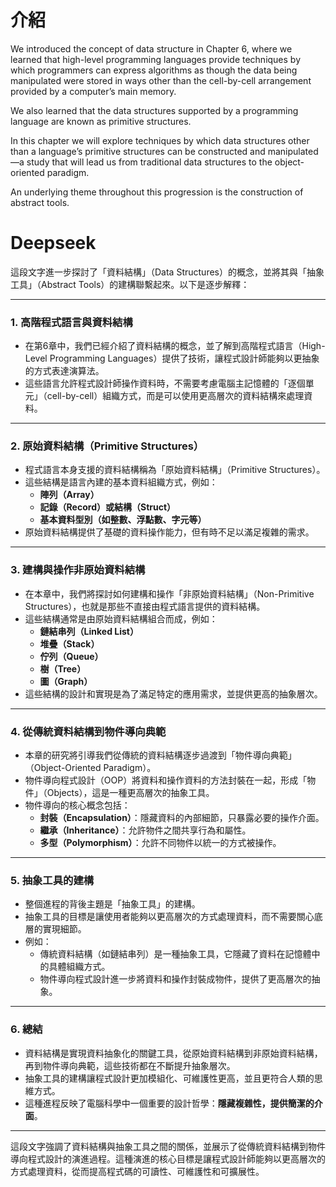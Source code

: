 # 介紹

We introduced the concept of data structure in Chapter 6, where we learned that high-level programming languages provide techniques by which programmers can express algorithms as though the data being manipulated were stored in ways other than the cell-by-cell arrangement provided by a computer’s main memory. 

We also learned that the data structures supported by a programming language are known as primitive structures. 

In this chapter we will explore techniques by which data structures other than a language’s primitive structures can be constructed and manipulated—a study that will lead us from traditional data structures to the object-oriented paradigm. 

An underlying theme throughout this progression is the construction of abstract tools.

# Deepseek

這段文字進一步探討了「資料結構」（Data Structures）的概念，並將其與「抽象工具」（Abstract Tools）的建構聯繫起來。以下是逐步解釋：

---

### 1. **高階程式語言與資料結構**
   - 在第6章中，我們已經介紹了資料結構的概念，並了解到高階程式語言（High-Level Programming Languages）提供了技術，讓程式設計師能夠以更抽象的方式表達演算法。
   - 這些語言允許程式設計師操作資料時，不需要考慮電腦主記憶體的「逐個單元」（cell-by-cell）組織方式，而是可以使用更高層次的資料結構來處理資料。

---

### 2. **原始資料結構（Primitive Structures）**
   - 程式語言本身支援的資料結構稱為「原始資料結構」（Primitive Structures）。
   - 這些結構是語言內建的基本資料組織方式，例如：
     - **陣列（Array）**
     - **記錄（Record）或結構（Struct）**
     - **基本資料型別（如整數、浮點數、字元等）**
   - 原始資料結構提供了基礎的資料操作能力，但有時不足以滿足複雜的需求。

---

### 3. **建構與操作非原始資料結構**
   - 在本章中，我們將探討如何建構和操作「非原始資料結構」（Non-Primitive Structures），也就是那些不直接由程式語言提供的資料結構。
   - 這些結構通常是由原始資料結構組合而成，例如：
     - **鏈結串列（Linked List）**
     - **堆疊（Stack）**
     - **佇列（Queue）**
     - **樹（Tree）**
     - **圖（Graph）**
   - 這些結構的設計和實現是為了滿足特定的應用需求，並提供更高的抽象層次。

---

### 4. **從傳統資料結構到物件導向典範**
   - 本章的研究將引導我們從傳統的資料結構逐步過渡到「物件導向典範」（Object-Oriented Paradigm）。
   - 物件導向程式設計（OOP）將資料和操作資料的方法封裝在一起，形成「物件」（Objects），這是一種更高層次的抽象工具。
   - 物件導向的核心概念包括：
     - **封裝（Encapsulation）**：隱藏資料的內部細節，只暴露必要的操作介面。
     - **繼承（Inheritance）**：允許物件之間共享行為和屬性。
     - **多型（Polymorphism）**：允許不同物件以統一的方式被操作。

---

### 5. **抽象工具的建構**
   - 整個進程的背後主題是「抽象工具」的建構。
   - 抽象工具的目標是讓使用者能夠以更高層次的方式處理資料，而不需要關心底層的實現細節。
   - 例如：
     - 傳統資料結構（如鏈結串列）是一種抽象工具，它隱藏了資料在記憶體中的具體組織方式。
     - 物件導向程式設計進一步將資料和操作封裝成物件，提供了更高層次的抽象。

---

### 6. **總結**
   - 資料結構是實現資料抽象化的關鍵工具，從原始資料結構到非原始資料結構，再到物件導向典範，這些技術都在不斷提升抽象層次。
   - 抽象工具的建構讓程式設計更加模組化、可維護性更高，並且更符合人類的思維方式。
   - 這種進程反映了電腦科學中一個重要的設計哲學：**隱藏複雜性，提供簡潔的介面**。

---

這段文字強調了資料結構與抽象工具之間的關係，並展示了從傳統資料結構到物件導向程式設計的演進過程。這種演進的核心目標是讓程式設計師能夠以更高層次的方式處理資料，從而提高程式碼的可讀性、可維護性和可擴展性。